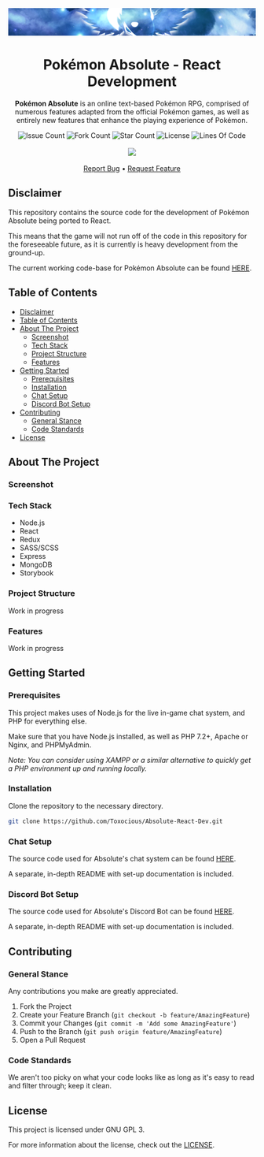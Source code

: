 <div align="center">
  <img src="./public/assets/misc/banner.png" title="Pokemon Absolute Logo" alt="Pokemon Absolute Logo" />
  <h1 align="center">Pok&eacute;mon Absolute - React Development</h1>

  **Pok&eacute;mon Absolute** is an online text-based Pok&eacute;mon RPG, comprised of numerous features adapted from the official Pok&eacute;mon games, as well as entirely new features that enhance the playing experience of Pok&eacute;mon.

  <div align="center">
    <img alt="Issue Count" src="https://img.shields.io/github/issues/Toxocious/Absolute-React-Dev?style=for-the-badge&logo=appveyor" />
    <img alt="Fork Count" src="https://img.shields.io/github/forks/Toxocious/Absolute-React-Dev?style=for-the-badge&logo=appveyor" />
    <img alt="Star Count" src="https://img.shields.io/github/stars/Toxocious/Absolute-React-Dev?style=for-the-badge&logo=appveyor" />
    <img alt="License" src="https://img.shields.io/github/license/Toxocious/Absolute-React-Dev?style=for-the-badge&logo=appveyor" />
    <img alt="Lines Of Code" src="https://img.shields.io/tokei/lines/github/toxocious/Absolute-React-Dev?style=for-the-badge" />
  </div>

  <br />

  <div align="center">
    <a href="https://hits.seeyoufarm.com">
      <img src="https://hits.seeyoufarm.com/api/count/incr/badge.svg?url=https%3A%2F%2Fgithub.com%2FToxocious%2FAbsolute-React-Dev&count_bg=%234A618F&title_bg=%23555555&icon=&icon_color=%23E7E7E7&title=hits&edge_flat=false"/>
    </a>
  </div>

  [Report Bug](https://github.com/Toxocious/Absolute-React-Dev/issues/new?assignees=&labels=&template=bug-report.md&title=) &bull;
  [Request Feature](https://github.com/Toxocious/Absolute-React-Dev/issues/new?assignees=&labels=&template=feature-request.md&title=)
</div>



## Disclaimer
This repository contains the source code for the development of Pok&eacute;mon Absolute being ported to React.

This means that the game will not run off of the code in this repository for the foreseeable future, as it is currently is heavy development from the ground-up.

The current working code-base for Pok&eacute;mon Absolute can be found [HERE](https://github.com/Toxocious/Absolute).



## Table of Contents
- [Disclaimer](#disclaimer)
- [Table of Contents](#table-of-contents)
- [About The Project](#about-the-project)
  - [Screenshot](#screenshot)
  - [Tech Stack](#tech-stack)
  - [Project Structure](#project-structure)
  - [Features](#features)
- [Getting Started](#getting-started)
  - [Prerequisites](#prerequisites)
  - [Installation](#installation)
  - [Chat Setup](#chat-setup)
  - [Discord Bot Setup](#discord-bot-setup)
- [Contributing](#contributing)
  - [General Stance](#general-stance)
  - [Code Standards](#code-standards)
- [License](#license)



## About The Project
### Screenshot

### Tech Stack
- Node.js
- React
- Redux
- SASS/SCSS
- Express
- MongoDB
- Storybook

### Project Structure
Work in progress

### Features
Work in progress



## Getting Started
### Prerequisites
This project makes uses of Node.js for the live in-game chat system, and PHP for everything else.

Make sure that you have Node.js installed, as well as PHP 7.2+, Apache or Nginx, and PHPMyAdmin.

*Note: You can consider using XAMPP or a similar alternative to quickly get a PHP environment up and running locally.*

### Installation
Clone the repository to the necessary directory.

```bash
git clone https://github.com/Toxocious/Absolute-React-Dev.git
```

### Chat Setup
The source code used for Absolute's chat system can be found [HERE](https://github.com/Toxocious/Absolute-Chat).

A separate, in-depth README with set-up documentation is included.

### Discord Bot Setup
The source code used for Absolute's Discord Bot can be found [HERE](https://github.com/Toxocious/Absolute-Discord-Bot).

A separate, in-depth README with set-up documentation is included.



## Contributing
### General Stance
Any contributions you make are greatly appreciated.

1. Fork the Project
2. Create your Feature Branch (``git checkout -b feature/AmazingFeature``)
3. Commit your Changes (``git commit -m 'Add some AmazingFeature'``)
4. Push to the Branch (``git push origin feature/AmazingFeature``)
5. Open a Pull Request

### Code Standards
We aren't too picky on what your code looks like as long as it's easy to read and filter through; keep it clean.



## License
This project is licensed under GNU GPL 3.

For more information about the license, check out the [LICENSE](LICENSE).
